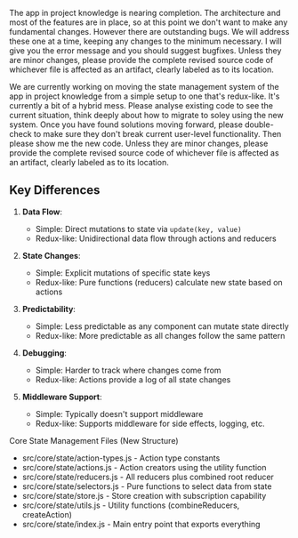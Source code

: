 The app in project knowledge is nearing completion. The architecture and most of the features are in place, so at this point we don't want to make any fundamental changes. However there are outstanding bugs. We will address these one at a time, keeping any changes to the minimum necessary. I will give you the error message and you should suggest bugfixes. Unless they are minor changes, please provide the complete revised source code of whichever file is affected as an artifact, clearly labeled as to its location.

We are currently working on moving the state management system of the app in project knowledge from a simple setup to one that's redux-like. It's currently a bit of a hybrid mess. Please analyse existing code to see the current situation, think deeply about how to migrate to soley using the new system. Once you have found solutions moving forward, please double-check to make sure they don't break current user-level functionality. Then please show me the new code. Unless they are minor changes, please provide the complete revised source code of whichever file is affected as an artifact, clearly labeled as to its location.

## Key Differences

1. **Data Flow**:

   - Simple: Direct mutations to state via `update(key, value)`
   - Redux-like: Unidirectional data flow through actions and reducers

2. **State Changes**:

   - Simple: Explicit mutations of specific state keys
   - Redux-like: Pure functions (reducers) calculate new state based on actions

3. **Predictability**:

   - Simple: Less predictable as any component can mutate state directly
   - Redux-like: More predictable as all changes follow the same pattern

4. **Debugging**:

   - Simple: Harder to track where changes come from
   - Redux-like: Actions provide a log of all state changes

5. **Middleware Support**:
   - Simple: Typically doesn't support middleware
   - Redux-like: Supports middleware for side effects, logging, etc.

Core State Management Files (New Structure)

- src/core/state/action-types.js - Action type constants
- src/core/state/actions.js - Action creators using the utility function
- src/core/state/reducers.js - All reducers plus combined root reducer
- src/core/state/selectors.js - Pure functions to select data from state
- src/core/state/store.js - Store creation with subscription capability
- src/core/state/utils.js - Utility functions (combineReducers, createAction)
- src/core/state/index.js - Main entry point that exports everything
